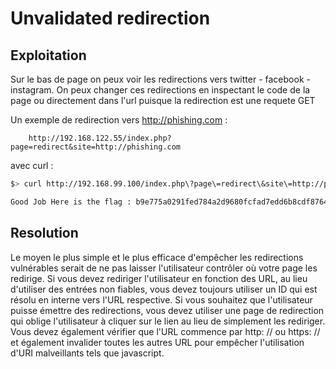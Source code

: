 # Unvalidated redirection

## Exploitation

Sur le bas de page on peux voir les redirections vers twitter - facebook - instagram.
On peux changer ces redirections en inspectant le code de la page ou directement dans l'url puisque la redirection est une requete GET 

Un exemple de redirection vers http://phishing.com :

```url
	http://192.168.122.55/index.php?page=redirect&site=http://phishing.com
```

avec curl :

```bash
$> curl http://192.168.99.100/index.php\?page\=redirect\&site\=http://phishing.com | grep flag

Good Job Here is the flag : b9e775a0291fed784a2d9680fcfad7edd6b8cdf87648da647aaf4bba288bcab3
```

## Resolution 

Le moyen le plus simple et le plus efficace d'empêcher les redirections vulnérables serait de ne pas laisser l'utilisateur contrôler où votre page les redirige. Si vous devez rediriger l'utilisateur en fonction des URL, au lieu d'utiliser des entrées non fiables, vous devez toujours utiliser un ID qui est résolu en interne vers l'URL respective. Si vous souhaitez que l'utilisateur puisse émettre des redirections, vous devez utiliser une page de redirection qui oblige l'utilisateur à cliquer sur le lien au lieu de simplement les rediriger. Vous devez également vérifier que l'URL commence par http: // ou https: // et également invalider toutes les autres URL pour empêcher l'utilisation d'URI malveillants tels que javascript.
